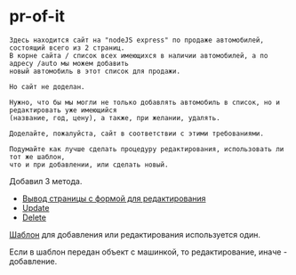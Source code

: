 # pr-of-it
```
Здесь находится сайт на "nodeJS express" по продаже автомобилей, состоящий всего из 2 страниц. 
В корне сайта / список всех имеющихся в наличии автомобилей, а по адресу /auto мы можем добавить 
новый автомобиль в этот список для продажи. 

Но сайт не доделан. 

Нужно, что бы мы могли не только добавлять автомобиль в список, но и редактировать уже имеющийся 
(название, год, цену), а также, при желании, удалять. 

Доделайте, пожалуйста, сайт в соответствии с этими требованиями. 

Подумайте как лучше сделать процедуру редактирования, использовать ли тот же шаблон, 
что и при добавлении, или сделать новый.
 ```
Добавил 3 метода.
- [Вывод страницы с формой для редактирования](https://github.com/skiphog/pr-of-it/blob/master/server.js#L55)
- [Update](https://github.com/skiphog/pr-of-it/blob/master/server.js#L70)
- [Delete](https://github.com/skiphog/pr-of-it/blob/master/server.js#L90)

[Шаблон](https://github.com/skiphog/pr-of-it/blob/master/views/pages/auto.ejs) для добавления или редактирования используется один.

Если в шаблон передан объект с машинкой, то редактирование, иначе - добавление.

